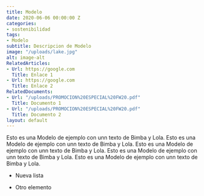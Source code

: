 ```yaml
---
title: Modelo
date: 2020-06-06 00:00:00 Z
categories:
- sostenibilidad
tags:
- Modelo
subtitle: Descripcion de Modelo
image: "/uploads/lake.jpg"
alt: image-alt
RelatedArticles:
- Url: https://google.com
  Title: Enlace 1
- Url: https://google.com
  Title: Enlace 2
RelatedDocuments:
- Url: "/uploads/PROMOCION%20ESPECIAL%20FW20.pdf"
  Title: Documento 1
- Url: "/uploads/PROMOCION%20ESPECIAL%20FW20.pdf"
  Title: Documento 2
layout: default
---
```


Esto es una Modelo de ejemplo con unn texto de Bimba y Lola. Esto es una Modelo de ejemplo con unn texto de Bimba y Lola. Esto es una Modelo de ejemplo con unn texto de Bimba y Lola. Esto es una Modelo de ejemplo con unn texto de Bimba y Lola. Esto es una Modelo de ejemplo con unn texto de Bimba y Lola.

* Nueva lista

* Otro elemento
